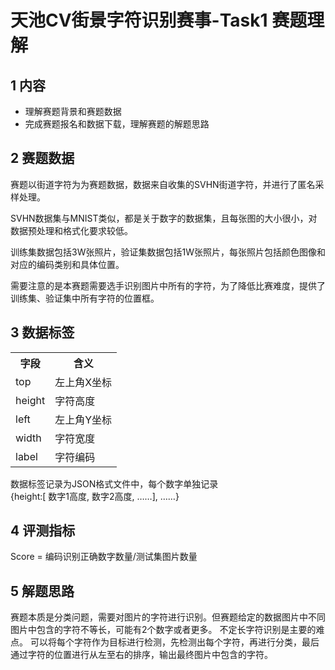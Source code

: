 # 天池CV街景字符识别赛事-Task1 赛题理解

## 1 内容
 - 理解赛题背景和赛题数据
 - 完成赛题报名和数据下载，理解赛题的解题思路
## 2 赛题数据
赛题以街道字符为为赛题数据，数据来自收集的SVHN街道字符，并进行了匿名采样处理。
    
SVHN数据集与MNIST类似，都是关于数字的数据集，且每张图的大小很小，对数据预处理和格式化要求较低。
    
训练集数据包括3W张照片，验证集数据包括1W张照片，每张照片包括颜色图像和对应的编码类别和具体位置。
    
需要注意的是本赛题需要选手识别图片中所有的字符，为了降低比赛难度，提供了训练集、验证集中所有字符的位置框。
## 3 数据标签
    
<table>
  <tr>
    <th>字段</th>
    <th>含义</th>
  </tr>
  <tr>
    <td>top</td>
    <td>左上角X坐标</td>
  </tr>
  <tr>
    <td>height</td>
    <td>字符高度</td>
  </tr>
  <tr>
    <td>left</td>
    <td>左上角Y坐标</td>
  </tr>
  <tr>
    <td>width</td>
    <td>字符宽度</td>
  </tr>
  <tr>
    <td>label</td>
    <td>字符编码</td>
  </tr>
 </table>

数据标签记录为JSON格式文件中，每个数字单独记录<br>
{height:\[ 数字1高度, 数字2高度, ……\], ……}

## 4 评测指标

Score = 编码识别正确数字数量/测试集图片数量

## 5 解题思路

赛题本质是分类问题，需要对图片的字符进行识别。但赛题给定的数据图片中不同图片中包含的字符不等长，可能有2个数字或者更多。
不定长字符识别是主要的难点。
可以将每个字符作为目标进行检测，先检测出每个字符，再进行分类，最后通过字符的位置进行从左至右的排序，输出最终图片中包含的字符。
